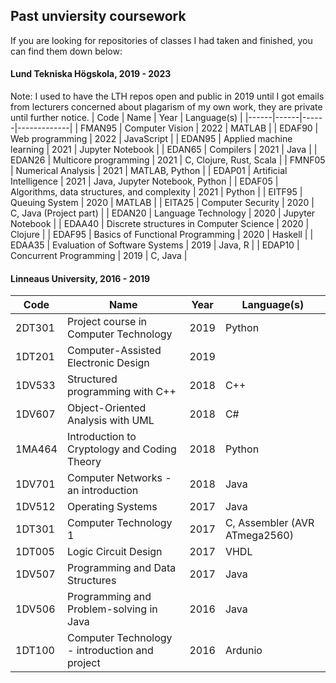 ## Past unviersity coursework
If you are looking for repositories of classes I had taken and finished, you can find them down below:
#### Lund Tekniska Högskola, 2019 - 2023
Note: I used to have the LTH repos open and public in 2019 until I got emails from lecturers concerned about plagarism of my own work, they are private until further notice.
| Code | Name | Year | Language(s) |
|------|------|------|-------------|
| FMAN95 | Computer Vision | 2022 | MATLAB |
| EDAF90 | Web programming | 2022 | JavaScript |
| EDAN95 | Applied machine learning | 2021 | Jupyter Notebook |
| EDAN65 | Compilers | 2021 | Java |
| EDAN26 | Multicore programming | 2021 | C, Clojure, Rust, Scala |
| FMNF05 | Numerical Analysis | 2021 | MATLAB, Python |
| EDAP01 | Artificial Intelligence | 2021 | Java, Jupyter Notebook, Python |
| EDAF05 | Algorithms, data structures, and complexity | 2021 | Python |
| EITF95 | Queuing System | 2020 | MATLAB |
| EITA25 | Computer Security | 2020 | C, Java (Project part) |
| EDAN20 | Language Technology | 2020 | Jupyter Notebook |
| EDAA40 | Discrete structures in Computer Science | 2020 | Clojure |
| EDAF95 | Basics of Functional Programming | 2020 | Haskell |
| EDAA35 | Evaluation of Software Systems | 2019 | Java, R |
| EDAP10 | Concurrent Programming | 2019 | C, Java |

#### Linneaus University, 2016 - 2019

| Code | Name | Year | Language(s) |
|------|------|------|-------------|
| 2DT301 | Project course in Computer Technology | 2019 | Python |
| 1DT201 | Computer-Assisted Electronic Design | 2019 | |
| 1DV533 | Structured programming with C++ | 2018 | C++ |
| 1DV607 | Object-Oriented Analysis with UML | 2018 | C# |
| 1MA464 | Introduction to Cryptology and Coding Theory | 2018 | Python |
| 1DV701 | Computer Networks - an introduction | 2018 | Java |
| 1DV512 | Operating Systems | 2017 | Java |
| 1DT301 | Computer Technology 1 | 2017 | C, Assembler (AVR ATmega2560) |
| 1DT005 | Logic Circuit Design | 2017 | VHDL |
| 1DV507 | Programming and Data Structures | 2017 | Java |
| 1DV506 | Programming and Problem-solving in Java | 2016 | Java |
| 1DT100 | Computer Technology - introduction and project | 2016 | Ardunio |
